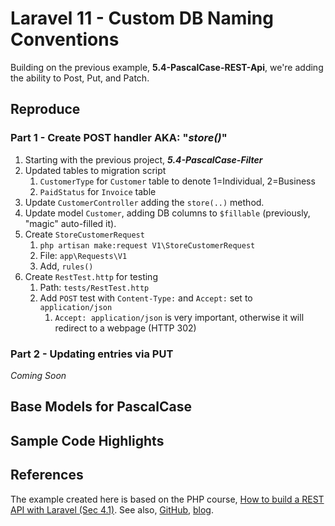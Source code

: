 # Laravel 11 - Custom DB Naming Conventions

Building on the previous example, **5.4-PascalCase-REST-Api**, we're adding the ability to Post, Put, and Patch.

## Reproduce

### Part 1 - Create POST handler AKA: "_store()_"

1. Starting with the previous project, _**5.4-PascalCase-Filter**_
2. Updated tables to migration script
   1. `CustomerType` for `Customer` table to denote 1=Individual, 2=Business
   2. `PaidStatus` for `Invoice` table
3. Update `CustomerController` adding the `store(..)` method.
4. Update model `Customer`, adding DB columns to `$fillable` (previously, "magic" auto-filled it).
5. Create `StoreCustomerRequest`
   1. `php artisan make:request V1\StoreCustomerRequest`
   2. File: `app\Requests\V1`
   3. Add, `rules()`
6. Create `RestTest.http` for testing
   1. Path: `tests/RestTest.http`
   2. Add `POST` test with `Content-Type:` and `Accept:` set to `application/json`
      1. `Accept: application/json` is very important, otherwise it will redirect to a webpage (HTTP 302)

### Part 2 - Updating entries via PUT

_Coming Soon_

## Base Models for PascalCase

## Sample Code Highlights

## References

The example created here is based on the PHP course, [How to build a REST API with Laravel (Sec 4.1)](https://youtu.be/YGqCZjdgJJk?t=3940). See also, [GitHub](https://github.com/tutsplus/build-a-restful-api-with-laravel-2022), [blog](https://code.tutsplus.com/how-to-build-a-rest-api-with-laravel-php-full-course--cms-93786t).
